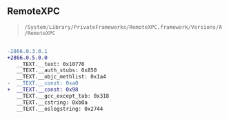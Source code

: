 ## RemoteXPC

> `/System/Library/PrivateFrameworks/RemoteXPC.framework/Versions/A/RemoteXPC`

```diff

-2866.0.3.0.1
+2866.0.5.0.0
   __TEXT.__text: 0x10770
   __TEXT.__auth_stubs: 0x850
   __TEXT.__objc_methlist: 0x1a4
-  __TEXT.__const: 0xa0
+  __TEXT.__const: 0x98
   __TEXT.__gcc_except_tab: 0x318
   __TEXT.__cstring: 0xb0a
   __TEXT.__oslogstring: 0x2744

```
